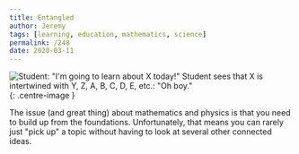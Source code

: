 ```yaml
---
title: Entangled
author: Jeremy
tags: [learning, education, mathematics, science]
permalink: /248
date: 2020-03-11
---
```


![Student: "I'm going to learn about X today!" Student sees that X is intertwined with Y, Z, A, B, C, D, E, etc.: "Oh boy."](https://res.cloudinary.com/dh3hm8pb7/image/upload/c_scale,q_auto:best,w_615/v1535842782/Handwaving/Published/Entangled.png){: .centre-image }

The issue (and great thing) about mathematics and physics is that you need to build up from the foundations. Unfortunately, that means you can rarely just "pick up" a topic without having to look at several other connected ideas.

